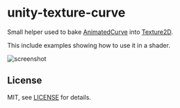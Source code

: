 unity-texture-curve
==========

Small helper used to bake [AnimatedCurve](https://docs.unity3d.com/ScriptReference/AnimationCurve.html) into [Texture2D](https://docs.unity3d.com/ScriptReference/Texture2D.html).

This include examples showing how to use it in a shader.

![screenshot](Screenshots/screen0.gif)

License
-------

MIT, see [LICENSE](LICENSE) for details.
